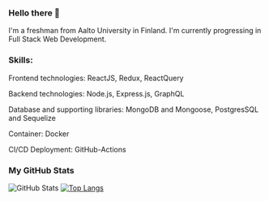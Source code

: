 ### Hello there 👋

I'm a freshman from Aalto University in Finland. I'm currently progressing in Full Stack Web Development.

### Skills: 

Frontend technologies: ReactJS, Redux, ReactQuery

Backend technologies: Node.js, Express.js, GraphQL

Database and supporting libraries: MongoDB and Mongoose, PostgresSQL and Sequelize

Container: Docker

CI/CD Deployment: GitHub-Actions

### My GitHub Stats
![GitHub Stats](https://github-readme-stats.vercel.app/api?username=nguyenductung2709-dt&?rank_icon=percentile) 
[![Top Langs](https://github-readme-stats.vercel.app/api/top-langs/?username=nguyenductung2709-dt)](https://github.com/nguyenductung2709-dt/github-readme-stats)

<!---
nguyenductung2709-dt/nguyenductung2709-dt is a ✨ special ✨ repository because its `README.md` (this file) appears on your GitHub profile.
You can click the Preview link to take a look at your changes.
--->
